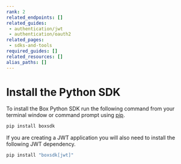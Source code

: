 ```yaml
---
rank: 2
related_endpoints: []
related_guides:
 - authentication/jwt
 - authentication/oauth2
related_pages:
 - sdks-and-tools
required_guides: []
related_resources: []
alias_paths: []
---
```


# Install the Python SDK

To install the Box Python SDK run the following command from your terminal
window or command prompt using [pip][pip].

```sh
pip install boxsdk
```

If you are creating a JWT application you will also need to install the
following JWT dependency.

```sh
pip install "boxsdk[jwt]"
```

[pip]: https://pypi.org/project/pip/
